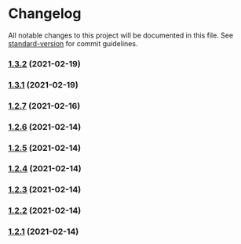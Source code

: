 # Changelog

All notable changes to this project will be documented in this file. See [standard-version](https://github.com/conventional-changelog/standard-version) for commit guidelines.

### [1.3.2](https://github.com/yegobox/flipper-plugins/compare/v1.9.16...v1.3.2) (2021-02-19)

### [1.3.1](https://github.com/yegobox/flipper-plugins/compare/v1.9.15...v1.3.1) (2021-02-19)

### [1.2.7](https://github.com/yegobox/flipper-plugins/compare/v1.9.14...v1.2.7) (2021-02-16)

### [1.2.6](https://github.com/yegobox/flipper-plugins/compare/v1.9.13...v1.2.6) (2021-02-14)

### [1.2.5](https://github.com/yegobox/flipper-plugins/compare/v1.9.12...v1.2.5) (2021-02-14)

### [1.2.4](https://github.com/yegobox/flipper-plugins/compare/v1.9.11...v1.2.4) (2021-02-14)

### [1.2.3](https://github.com/yegobox/flipper-plugins/compare/v1.9.10...v1.2.3) (2021-02-14)

### [1.2.2](https://github.com/yegobox/flipper-plugins/compare/v1.9.9...v1.2.2) (2021-02-14)

### [1.2.1](https://github.com/yegobox/flipper-plugins/compare/v1.9.5...v1.2.1) (2021-02-14)
